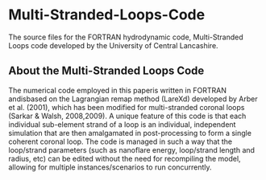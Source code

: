 # Multi-Stranded-Loops-Code
The source files for the FORTRAN hydrodynamic code, Multi-Stranded Loops code developed by the University of Central Lancashire.

About the Multi-Stranded Loops Code
----------------------------------------
The numerical code employed in this paperis written in FORTRAN andisbased on the Lagrangian remap method (LareXd) developed by Arber et al. (2001),
which has been modified for multi-stranded coronal loops (Sarkar & Walsh, 2008,2009). A unique feature of this code is that each individual
sub-element strand of a loop is an individual, independent simulation that are then amalgamated in post-processing to form a single coherent coronal 
loop. The code is managed in such a way that the loop/strand parameters (such as nanoflare energy, loop/strand length and radius, etc) can be edited 
without the need for recompiling the model, allowing for multiple instances/scenarios to run concurrently.
